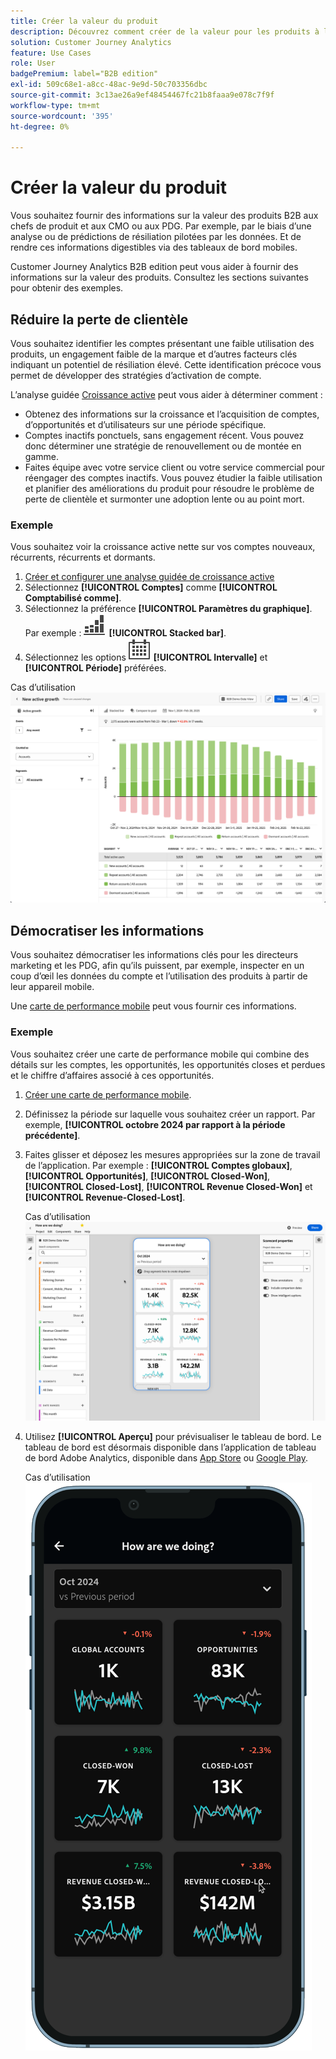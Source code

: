 ```yaml
---
title: Créer la valeur du produit
description: Découvrez comment créer de la valeur pour les produits à l’aide de Customer Journey Analytics B2B edition.
solution: Customer Journey Analytics
feature: Use Cases
role: User
badgePremium: label="B2B edition"
exl-id: 509c68e1-a8cc-48ac-9e9d-50c703356dbc
source-git-commit: 3c13ae26a9ef48454467fc21b8faaa9e078c7f9f
workflow-type: tm+mt
source-wordcount: '395'
ht-degree: 0%

---
```


# Créer la valeur du produit

Vous souhaitez fournir des informations sur la valeur des produits B2B aux chefs de produit et aux CMO ou aux PDG. Par exemple, par le biais d’une analyse ou de prédictions de résiliation pilotées par les données. Et de rendre ces informations digestibles via des tableaux de bord mobiles.

Customer Journey Analytics B2B edition peut vous aider à fournir des informations sur la valeur des produits. Consultez les sections suivantes pour obtenir des exemples.


## Réduire la perte de clientèle

Vous souhaitez identifier les comptes présentant une faible utilisation des produits, un engagement faible de la marque et d’autres facteurs clés indiquant un potentiel de résiliation élevé. Cette identification précoce vous permet de développer des stratégies d’activation de compte.

L’analyse guidée [Croissance active](/help/guided-analysis/types/active-growth.md) peut vous aider à déterminer comment :

* Obtenez des informations sur la croissance et l’acquisition de comptes, d’opportunités et d’utilisateurs sur une période spécifique.
* Comptes inactifs ponctuels, sans engagement récent. Vous pouvez donc déterminer une stratégie de renouvellement ou de montée en gamme.
* Faites équipe avec votre service client ou votre service commercial pour réengager des comptes inactifs. Vous pouvez étudier la faible utilisation et planifier des améliorations du produit pour résoudre le problème de perte de clientèle et surmonter une adoption lente ou au point mort.

### Exemple

Vous souhaitez voir la croissance active nette sur vos comptes nouveaux, récurrents, récurrents et dormants.

1. [Créer et configurer une analyse guidée de croissance active](/help/guided-analysis/types/active-growth.md)
1. Sélectionnez **[!UICONTROL Comptes]** comme **[!UICONTROL Comptabilisé comme]**.
1. Sélectionnez la préférence **[!UICONTROL Paramètres du graphique]**. Par exemple : ![GraphBarVerticalStacked](/help/assets/icons/GraphBarVerticalStacked.svg) **[!UICONTROL Stacked bar]**.
1. Sélectionnez les options ![Calendrier](/help/assets/icons/Calendar.svg) **[!UICONTROL Intervalle]** et **[!UICONTROL Période]** préférées.

Cas d’utilisation ![B2B) : création de valeur de produit - réduction de l’attrition - croissance active](assets/b2b-uc-build-product-value-active-growth.png)


## Démocratiser les informations

Vous souhaitez démocratiser les informations clés pour les directeurs marketing et les PDG, afin qu’ils puissent, par exemple, inspecter en un coup d’œil les données du compte et l’utilisation des produits à partir de leur appareil mobile.

Une [carte de performance mobile](/help/mobile-app/home.md) peut vous fournir ces informations.

### Exemple

Vous souhaitez créer une carte de performance mobile qui combine des détails sur les comptes, les opportunités, les opportunités closes et perdues et le chiffre d’affaires associé à ces opportunités.

1. [Créer une carte de performance mobile](/help/mobile-app/create-scorecard.md).
1. Définissez la période sur laquelle vous souhaitez créer un rapport. Par exemple, **[!UICONTROL octobre 2024 par rapport à la période précédente]**.
1. Faites glisser et déposez les mesures appropriées sur la zone de travail de l’application. Par exemple : **[!UICONTROL Comptes globaux]**, **[!UICONTROL Opportunités]**, **[!UICONTROL Closed-Won]**, **[!UICONTROL Closed-Lost]**, **[!UICONTROL Revenue Closed-Won]** et **[!UICONTROL Revenue-Closed-Lost]**.

   Cas d’utilisation ![B2B - Créer de la valeur pour le produit - Démocratiser les informations - Carte de performance mobile](assets/b2b-uc-build-product-value-mobile-scorecard.png)

1. Utilisez **[!UICONTROL Aperçu]** pour prévisualiser le tableau de bord. Le tableau de bord est désormais disponible dans l’application de tableau de bord Adobe Analytics, disponible dans [App Store](https://apps.apple.com/us/app/adobe-analytics-dashboards/id1509062264) ou [Google Play](https://play.google.com/store/apps/details?id=com.adobe.analyticsdashboards).

   Cas d’utilisation ![B2B - Créer de la valeur pour le produit - Démocratiser les informations - Aperçu de la carte de performance mobile](assets/b2b-uc-build-product-value-mobile-scorecard-preview.png)
